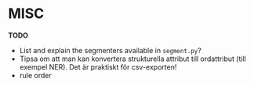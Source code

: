 # MISC
**TODO**
- List and explain the segmenters available in `segment.py`?
- Tipsa om att man kan konvertera strukturella attribut till ordattribut (till exempel NER). Det är praktiskt för csv-exporten!
- rule order
